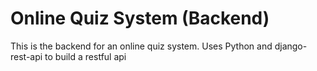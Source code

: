 # Online Quiz System (Backend)

This is the backend for an online quiz system.
Uses Python and django-rest-api to build a restful api
